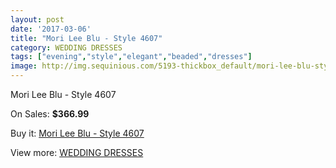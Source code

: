 ```yaml
---
layout: post
date: '2017-03-06'
title: "Mori Lee Blu - Style 4607"
category: WEDDING DRESSES
tags: ["evening","style","elegant","beaded","dresses"]
image: http://img.sequinious.com/5193-thickbox_default/mori-lee-blu-style-4607.jpg
---
```

Mori Lee Blu - Style 4607

On Sales: **$366.99**
<a href="https://www.sequinious.com/wedding-dresses/2166-mori-lee-blu-style-4607.html"><amp-img layout="responsive" width="600" height="600" src="//img.sequinious.com/5193-thickbox_default/mori-lee-blu-style-4607.jpg" alt="Mori Lee Blu - Style 4607 0" /></a>

Buy it: [Mori Lee Blu - Style 4607](https://www.sequinious.com/wedding-dresses/2166-mori-lee-blu-style-4607.html "Mori Lee Blu - Style 4607")

View more: [WEDDING DRESSES](https://www.sequinious.com/2-wedding-dresses "WEDDING DRESSES")